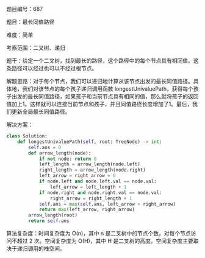 题目编号：687

题目：最长同值路径

难度：简单

考察范围：二叉树、递归

题干：给定一个二叉树，找到最长的路径，这个路径中的每个节点具有相同值。这条路径可以经过也可以不经过根节点。

解题思路：对于每个节点，我们可以递归地计算从该节点出发的最长同值路径。具体地，我们对该节点的每个孩子递归调用函数 longestUnivaluePath，获得每个孩子出发的最长同值路径，如果孩子和当前节点具有相同的值，那么就将孩子的返回值加上1。这样就可以连接当前节点和孩子，并且同值路径长度增加了1。最后，我们更新全局最长同值路径。

解决方案：

```python
class Solution:
    def longestUnivaluePath(self, root: TreeNode) -> int:
        self.ans = 0
        def arrow_length(node):
            if not node: return 0
            left_length = arrow_length(node.left)
            right_length = arrow_length(node.right)
            left_arrow = right_arrow = 0
            if node.left and node.left.val == node.val:
                left_arrow = left_length + 1
            if node.right and node.right.val == node.val:
                right_arrow = right_length + 1
            self.ans = max(self.ans, left_arrow + right_arrow)
            return max(left_arrow, right_arrow)
        arrow_length(root)
        return self.ans
```

算法复杂度：时间复杂度为 O(n)，其中 n 是二叉树中的节点个数。对每个节点访问不超过 2 次。空间复杂度为 O(H)，其中 H 是二叉树的高度。空间复杂度主要取决于递归调用的栈空间。